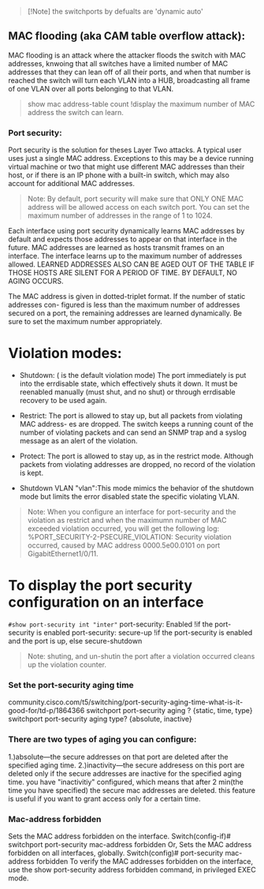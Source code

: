 <!-- Layer2Security.md -->

> [!Note] the switchports by defualts are 'dynamic auto'

## MAC flooding (aka CAM table overflow attack): 
MAC flooding is an attack where the attacker floods the switch with MAC addresses, knwoing that all switches have a limited number of MAC addresses that they can lean off of all their ports, and when that number is reached the switch will turn each VLAN into a HUB, broadcasting all frame of one VLAN over all ports belonging to that VLAN.
> show mac address-table count !display the maximum number of MAC address the switch can learn.

### Port security: 
Port security is the solution for theses Layer Two attacks.
A typical user uses just a single MAC address. Exceptions to this may be a device running virtual machine or two that might use different MAC addresses than their host, or if there is an IP phone with a built-in switch, which may also account for additional MAC addresses.

>Note: By default, port security will make sure that ONLY ONE MAC address will be allowed access on each switch port. You can set the maximum number of addresses in the range of 1 to 1024.

Each interface using port security dynamically learns MAC addresses by default and expects those addresses to appear on that interface in the future. MAC addresses are learned as hosts transmit frames on an interface. The interface learns up to the maximum number of addresses allowed. LEARNED ADDRESSES ALSO CAN BE AGED OUT OF THE TABLE IF THOSE HOSTS ARE SILENT FOR A PERIOD OF TIME. BY DEFAULT, NO AGING OCCURS.

The MAC address is given in dotted-triplet format. If the number of static addresses con- figured is less than the maximum number of addresses secured on a port, the remaining addresses are learned dynamically. Be sure to set the maximum number appropriately.

# Violation modes:
+ Shutdown: ( is the default violation mode) The port immediately is put into the errdisable state, which effectively shuts it down. It must be reenabled manually (must shut, and no shut) or through errdisable recovery to be used again.

+ Restrict: The port is allowed to stay up, but all packets from violating MAC address- es are dropped. The switch keeps a running count of the number of violating packets and can send an SNMP trap and a syslog message as an alert of the violation.

+ Protect: The port is allowed to stay up, as in the restrict mode. Although packets from violating addresses are dropped, no record of the violation is kept.

+ Shutdown VLAN "vlan":This mode mimics the behavior of the shutdown mode but limits the error disabled state the specific violating VLAN.

>Note: When you configure an interface for port-security and the violation as restrict and when the maximumn number of MAC exceeded violation occurred, you will get the following log:
%PORT_SECURITY-2-PSECURE_VIOLATION: Security violation occurred, caused by MAC address 0000.5e00.0101 on port GigabitEthernet1/0/11.

# To display the port security configuration on an interface
`#show port-security int "inter"`
port-security: Enabled !if the port-security is enabled
port-security: secure-up !if the port-security is enabled and the port is up, else secure-shutdown

>Note: shuting, and un-shutin the port after a violation occurred cleans up the violation counter.



### Set the port-security aging time
community.cisco.com/t5/switching/port-security-aging-time-what-is-it-good-for/td-p/1864366
switchport port-security aging ? {static, time, type}
switchport port-security aging type? {absolute, inactive}

### There are two types of aging you can configure:
1.)absolute—the secure addresses on that port are deleted after the specified aging time.
2.)inactivity—the secure addresess on this port are  deleted only if the secure addresses are inactive for the specified  aging time.
you have "inactivitiy" configured, which means that after 2 min(the time you have specified) the secure mac addresses are deleted.
this feature is useful if you want to grant access only for a certain time.


### Mac-address forbidden
Sets the MAC address forbidden on the interface.
Switch(config-if)# switchport port-security mac-address forbidden
Or, Sets the MAC address forbidden on all interfaces, globally.
Switch(config)# port-security mac-address forbidden
To verify the MAC addresses forbidden on the interface, use the show port-security address forbidden command, in privileged EXEC mode.
